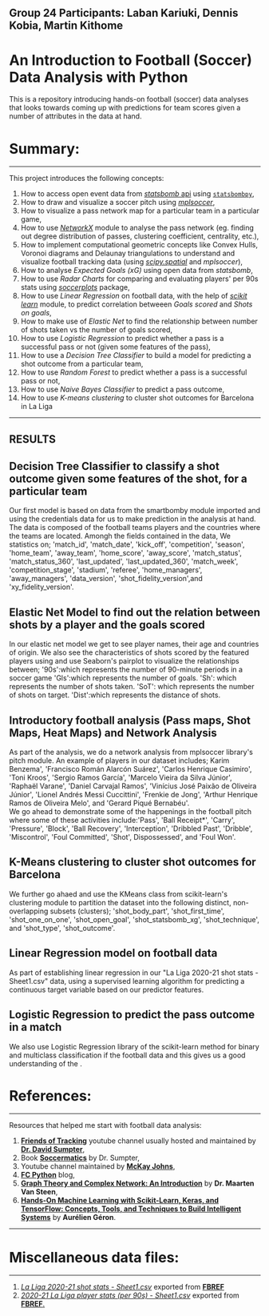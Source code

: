 ## Group 24 Participants: Laban Kariuki, Dennis Kobia, Martin Kithome

# An Introduction to Football (Soccer) Data Analysis with Python
This is a repository introducing hands-on football (soccer) data analyses that looks towards coming up with predictions for team scores given a number of attributes in the data at hand.

# Summary:
---

This project introduces the following concepts:
1. How to access open event data from [*statsbomb* api](https://github.com/statsbomb/open-data#:~:text=StatsBomb%20Open%20Data%20Welcome%20to%20the%20StatsBomb%20Open,encourage%20new%20research%20and%20analysis%20at%20all%20levels.) using [`statsbombpy`](https://github.com/statsbomb/statsbombpy),
2. How to draw and visualize a soccer pitch using [*mplsoccer*](https://mplsoccer.readthedocs.io/en/latest/index.html), 
3. How to visualize a pass network map for a particular team in a particular game,
4. How to use [*NetworkX*](https://networkx.org/) module to analyse the pass network (eg. finding out degree distribution of passes, clustering coefficient, centrality, etc.), 
5. How to implement computational geometric concepts like Convex Hulls, Voronoi diagrams and Delaunay triangulations to understand and visualize football tracking data (using [*scipy.spatial*](https://docs.scipy.org/doc/scipy/reference/spatial.html) and *mplsoccer*),
6. How to analyse *Expected Goals (xG)* using open data from *statsbomb*,
7. How to use *Radar Charts* for comparing and evaluating players' per 90s stats using [*soccerplots*](https://github.com/Slothfulwave612/soccerplots/blob/master/docs/radar_chart.md) package,
8. How to use *Linear Regression* on football data, with the help of [*scikit learn*](https://scikit-learn.org/stable/index.html) module, to predict correlation betweeen *Goals scored* and *Shots on goals*,
9. How to make use of *Elastic Net* to find the relationship between number of shots taken vs the number of goals scored,  
10. How to use *Logistic Regression* to predict whether a pass is a successful pass or not (given some features of the pass), 
11. How to use a *Decision Tree Classifier* to build a model for predicting a shot outcome from a particular team, 
12. How to use *Random Forest* to predict whether a pass is a successful pass or not,
13. How to use *Naive Bayes Classifier* to predict a pass outcome,
14. How to use *K-means clustering* to cluster shot outcomes for Barcelona in La Liga
---

## RESULTS

## Decision Tree Classifier to classify a shot outcome given some features of the shot, for a particular team
Our first model is based on data from the smartbomby module imported and using the credentials data for us to make prediction in the analysis at hand. The data is composed of the football teams players and the countries where the teams are located. Amongh the fields contained in the data, We statistics on; 'match_id', 'match_date', 'kick_off', 'competition', 'season',   'home_team', 'away_team', 'home_score', 'away_score', 'match_status', 'match_status_360', 'last_updated', 'last_updated_360', 'match_week', 'competition_stage', 'stadium', 'referee', 'home_managers', 'away_managers', 'data_version', 'shot_fidelity_version',and  'xy_fidelity_version'.
      
## Elastic Net Model to find out the relation between shots by a player and the goals scored
In our elastic net model  we get to see player names, their age and countries of origin. We also see the characteristics of shots scored by the featured players using and use Seaborn's pairplot to visualize the relationships between;
  '90s':which represents the number of 90-minute periods in a soccer game
  'Gls':which represents the number of goals.
  'Sh': which represents the number of shots taken.
  'SoT': which represents the number of shots on target.
  'Dist':which represents the distance of shots.
 
## Introductory football analysis (Pass maps, Shot Maps, Heat Maps) and Network Analysis
As part of the analysis, we do a network analysis from mplsoccer library's pitch module. An example of players in our dataset includes; Karim Benzema', 'Francisco Román Alarcón Suárez', 'Carlos Henrique Casimiro', 'Toni Kroos', 'Sergio Ramos García',  'Marcelo Vieira da Silva Júnior', 'Raphaël Varane',  'Daniel Carvajal Ramos', 'Vinícius José Paixão de Oliveira Júnior',  'Lionel Andrés Messi Cuccittini', 'Frenkie de Jong',  'Arthur Henrique Ramos de Oliveira Melo', and 'Gerard Piqué Bernabéu'.  
We go ahead to demonstrate some of the happenings in the football pitch where some of these activities include:'Pass', 'Ball Receipt*', 'Carry', 'Pressure', 'Block', 'Ball Recovery', 'Interception', 'Dribbled Past', 'Dribble', 'Miscontrol', 'Foul Committed', 'Shot', Dispossessed', and 'Foul Won'.
 
## K-Means clustering to cluster shot outcomes for Barcelona
We further go ahaed and use the KMeans class from scikit-learn's clustering module to partition the dataset into the following distinct, non-overlapping subsets (clusters); 'shot_body_part', 'shot_first_time', 'shot_one_on_one', 'shot_open_goal', 'shot_statsbomb_xg', 'shot_technique', and 'shot_type', 'shot_outcome'.
 
 ## Linear Regression model on football data
As part of establishing linear regression in our "La Liga 2020-21 shot stats - Sheet1.csv" data, using a supervised learning algorithm  for predicting a continuous target variable based on our predictor features.

## Logistic Regression to predict the pass outcome in a match
We also use Logistic Regression library of the scikit-learn method  for binary and multiclass classification if the football data and this gives us a good understanding of the .

# References:

---
Resources that helped me start with football data analysis:
1. [**Friends of Tracking**](https://www.youtube.com/channel/UCUBFJYcag8j2rm_9HkrrA7w) youtube channel usually hosted and maintained by [**Dr. David Sumpter**](https://www.david-sumpter.com/),
2. Book [**Soccermatics**](https://www.amazon.co.uk/Soccermatics-Mathematical-Adventures-Pro-Bloomsbury/dp/1472924142/ref=tmm_pap_swatch_0?_encoding=UTF8&qid=&sr=) by Dr. Sumpter,
3. Youtube channel maintained by [**McKay Johns**](https://www.youtube.com/channel/UCmqincDKps3syxvD4hbODSg),
4. [**FC Python**](https://fcpython.com/) blog,
5. [**Graph Theory and Complex Network: An Introduction**](https://www.amazon.com/Graph-Theory-Complex-Networks-Introduction/dp/9081540610) by **Dr. Maarten Van Steen**,
6. [**Hands-On Machine Learning with Scikit-Learn, Keras, and TensorFlow: Concepts, Tools, and Techniques to Build Intelligent Systems**](https://www.amazon.com/Hands-Machine-Learning-Scikit-Learn-TensorFlow/dp/1492032646/ref=sr_1_1?crid=2SIYCCF7IMD9K&dchild=1&keywords=hands+on+machine+learning+with+scikit-learn+and+tensorflow&qid=1619017819&sprefix=Hands+on+mach%2Caps%2C411&sr=8-1) by **Aurélien Géron**.
---

# Miscellaneous data files:

---
1. [*La Liga 2020-21 shot stats - Sheet1.csv*](https://github.com/Kichimbi/DSFPT04AP4_Project_Group_24/blob/main/La%20Liga%202020-21%20shot%20stats%20-%20Sheet1.csv) exported from [**FBREF**](https://fbref.com/en/)
2. [*2020-21 La Liga player stats (per 90s) - Sheet1.csv*](https://github.com/Kichimbi/DSFPT04AP4_Project_Group_24/blob/main/2020-21%20La%20Liga%20player%20stats%20(per%2090s)%20-%20Sheet1.csv) exported from [**FBREF**.](https://fbref.com/en/)